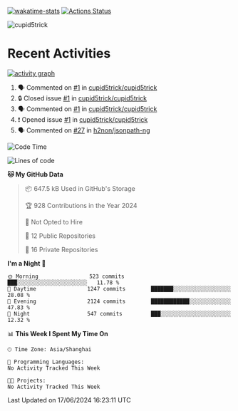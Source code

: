 [![wakatime-stats](https://github.com/cupid5trick/cupid5trick/workflows/wakatime-stats/badge.svg)](https://github.com/cupid5trick/cupid5trick/actions)
[![Actions Status](https://github.com/cupid5trick/cupid5trick/workflows/update-gh-activity/badge.svg)](https://github.com/cupid5trick/cupid5trick/actions)

![cupid5trick](https://socialify.git.ci/cupid5trick/cupid5trick/image?description=1&font=KoHo&forks=1&issues=1&language=1&name=1&owner=1&pattern=Signal&pulls=1&stargazers=1&theme=Light)

# Recent Activities

[![activity graph](https://github-readme-activity-graph.vercel.app/graph?username=cupid5trick&theme=github-dark-dimmed&custom_title=cupid5trick%20Activity%20Graph&hide_border=true)](https://github.com/ashutosh00710/github-readme-activity-graph)


<!--START_SECTION:activity-->
1. 🗣 Commented on [#1](https://github.com/cupid5trick/cupid5trick/issues/1#issuecomment-1961666240) in [cupid5trick/cupid5trick](https://github.com/cupid5trick/cupid5trick)
2. 🔒 Closed issue [#1](https://github.com/cupid5trick/cupid5trick/issues/1) in [cupid5trick/cupid5trick](https://github.com/cupid5trick/cupid5trick)
3. 🗣 Commented on [#1](https://github.com/cupid5trick/cupid5trick/issues/1#issuecomment-1949913602) in [cupid5trick/cupid5trick](https://github.com/cupid5trick/cupid5trick)
4. ❗ Opened issue [#1](https://github.com/cupid5trick/cupid5trick/issues/1) in [cupid5trick/cupid5trick](https://github.com/cupid5trick/cupid5trick)
5. 🗣 Commented on [#27](https://github.com/h2non/jsonpath-ng/issues/27#issuecomment-1878332655) in [h2non/jsonpath-ng](https://github.com/h2non/jsonpath-ng)
<!--END_SECTION:activity-->

<!--START_SECTION:waka-->
![Code Time](http://img.shields.io/badge/Code%20Time-333%20hrs%2045%20mins-blue)

![Lines of code](https://img.shields.io/badge/From%20Hello%20World%20I%27ve%20Written-7.0%20million%20lines%20of%20code-blue)

**🐱 My GitHub Data** 

> 📦 647.5 kB Used in GitHub's Storage 
 > 
> 🏆 928 Contributions in the Year 2024
 > 
> 🚫 Not Opted to Hire
 > 
> 📜 12 Public Repositories 
 > 
> 🔑 16 Private Repositories 
 > 
**I'm a Night 🦉** 

```text
🌞 Morning                523 commits         ███░░░░░░░░░░░░░░░░░░░░░░   11.78 % 
🌆 Daytime                1247 commits        ███████░░░░░░░░░░░░░░░░░░   28.08 % 
🌃 Evening                2124 commits        ████████████░░░░░░░░░░░░░   47.83 % 
🌙 Night                  547 commits         ███░░░░░░░░░░░░░░░░░░░░░░   12.32 % 
```


📊 **This Week I Spent My Time On** 

```text
🕑︎ Time Zone: Asia/Shanghai

💬 Programming Languages: 
No Activity Tracked This Week

🐱‍💻 Projects: 
No Activity Tracked This Week
```


 Last Updated on 17/06/2024 16:23:11 UTC
<!--END_SECTION:waka-->
